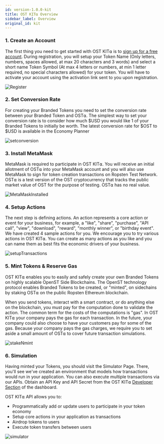 ```yaml
---
id: version-1.0.0-kit
title: OST KIT⍺ Overview
sidebar_label: Overview
original_id: kit
---
```


###  1. Create an Account
The first thing you need to get started with OST KIT⍺ is to [<u>sign up for a free account</u>](https://kit.ost.com/sign-up). During registration, you will setup your Token Name (Only letters, numbers, spaces allowed, at max 20 characters and 3 words) and select a short name Token Symbol (At max 4 letters or numbers, at min 1 letter required, no special characters allowed) for your token. You will have to activate your account using the activation link sent to you upon registration.

![Register](assets/Register.jpg)

###  2. Set Conversion Rate
For creating your Branded Tokens you need to set the conversion rate between your Branded Token and OST⍺. The simplest way to set your conversion rate is to consider how much $USD you would like 1 of your Branded Tokens to initially be worth. The latest conversion rate for $OST to $USD is available in the Economy Planner

![setconversion](assets/SetConversionRate.jpg)

###  3. Install MetaMask
MetaMask is required to participate in OST KIT⍺. You will receive an initial allotment of OST⍺ into your MetaMask account and you will also use MetaMask to sign for token creation transactions on Ropsten Test Network.  OST⍺ is a test version of the OST cryptocurrency that tracks the public market value of OST for the purpose of testing. OST⍺ has no real value.

![MetaMaskInstalled](assets/metamask_installed-1.jpg)

###  4. Setup Actions
The next step is defining actions. An action represents a core action or event for your business, for example, a "like", "share", "purchase", "API call", "view", "download", "reward", "monthly winner", or "birthday event".  We have created 4 sample actions for you. We encourage you to try various actions in OST KIT⍺. You can create as many actions as you like and you can name them as best fits the economic drivers of your business.

![setupTransactions](assets/Setup_Transactions.jpg)

###  5. Mint Tokens & Reserve Gas
OST KIT⍺ enables you to easily and safely create your own Branded Tokens on highly scalable OpenST Side Blockchains. The OpenST technology protocol enables Branded Tokens to be created, or "minted", on sidechains by staking OST⍺ on the public Ropsten Ethereum blockchain.

When you send tokens, interact with a smart contract, or do anything else on the blockchain, you must pay for the computation done to validate the action. The common term for the costs of the computations is "gas". In OST KIT⍺ your company pays the gas for each transaction. In the future, your company could also choose to have your customers pay for some of the gas. Because your company pays the gas charges, we require you to set aside a small amount of OST⍺ to cover future transaction simulations. 
       
![stakeNmint](assets/Stake&Mint.jpg)
 
### 6. Simulation
Having minted your Tokens, you should visit the Simulator Page. There, you'll see we've created an environment that models how transactions would run in your application. You can also execute multiple transactions via our APIs. Obtain an API Key and API Secret from the OST KIT⍺ [<u>Developer Section</u>](https://kit.ost.com/developer-api-console) of the dashboard.

OST KIT⍺ API allows you to:     
* Programmatically add or update users to participate in your token economy
* Setup core actions in your application as transactions
* Airdrop tokens to users
* Execute token transfers between users

![simulator](assets/Simulator.jpg)                                
